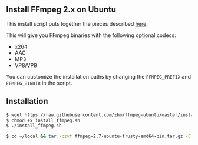 ## Install FFmpeg 2.x on Ubuntu

This install script puts together the pieces described [here](https://trac.ffmpeg.org/wiki/UbuntuCompilationGuide).

This will give you FFmpeg binaries with the following optional codecs:

- x264
- AAC
- MP3
- VP8/VP9

You can customize the installation paths by changing the `FFMPEG_PREFIX` and `FFMPEG_BINDIR` in the script.

## Installation

```sh
$ wget https://raw.githubusercontent.com/zhm/ffmpeg-ubuntu/master/install_ffmpeg.sh
$ chmod +x install_ffmpeg.sh
$ ./install_ffmpeg.sh

$ cd ~/local && tar -czvf ffmpeg-2.7-ubuntu-trusty-amd64-bin.tar.gz -C bin .
```
